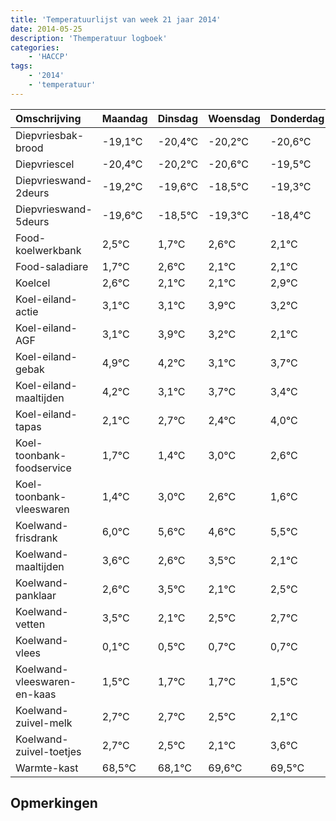```yaml
---
title: 'Temperatuurlijst van week 21 jaar 2014'
date: 2014-05-25
description: 'Themperatuur logboek'
categories:
    - 'HACCP'
tags:
    - '2014'
    - 'temperatuur'
---
```

|Omschrijving|Maandag|Dinsdag|Woensdag|Donderdag|Vrijdag|Zaterdag|Zondag|
|:---|:---|:---|:---|:---|:---|:---|:---|
|Diepvriesbak-brood|-19,1°C|-20,4°C|-20,2°C|-20,6°C|-19,5°C|-20,3°C|-19,4°C|
|Diepvriescel|-20,4°C|-20,2°C|-20,6°C|-19,5°C|-20,3°C|-19,4°C|-19,9°C|
|Diepvrieswand-2deurs|-19,2°C|-19,6°C|-18,5°C|-19,3°C|-18,4°C|-18,9°C|-18,9°C|
|Diepvrieswand-5deurs|-19,6°C|-18,5°C|-19,3°C|-18,4°C|-18,9°C|-18,9°C|-18,1°C|
|Food-koelwerkbank|2,5°C|1,7°C|2,6°C|2,1°C|2,1°C|2,9°C|2,2°C|
|Food-saladiare|1,7°C|2,6°C|2,1°C|2,1°C|2,9°C|2,2°C|1,1°C|
|Koelcel|2,6°C|2,1°C|2,1°C|2,9°C|2,2°C|1,1°C|1,7°C|
|Koel-eiland-actie|3,1°C|3,1°C|3,9°C|3,2°C|2,1°C|2,7°C|2,4°C|
|Koel-eiland-AGF|3,1°C|3,9°C|3,2°C|2,1°C|2,7°C|2,4°C|4,0°C|
|Koel-eiland-gebak|4,9°C|4,2°C|3,1°C|3,7°C|3,4°C|5,0°C|4,6°C|
|Koel-eiland-maaltijden|4,2°C|3,1°C|3,7°C|3,4°C|5,0°C|4,6°C|3,6°C|
|Koel-eiland-tapas|2,1°C|2,7°C|2,4°C|4,0°C|3,6°C|2,6°C|3,5°C|
|Koel-toonbank-foodservice|1,7°C|1,4°C|3,0°C|2,6°C|1,6°C|2,5°C|1,1°C|
|Koel-toonbank-vleeswaren|1,4°C|3,0°C|2,6°C|1,6°C|2,5°C|1,1°C|1,5°C|
|Koelwand-frisdrank|6,0°C|5,6°C|4,6°C|5,5°C|4,1°C|4,5°C|4,7°C|
|Koelwand-maaltijden|3,6°C|2,6°C|3,5°C|2,1°C|2,5°C|2,7°C|2,7°C|
|Koelwand-panklaar|2,6°C|3,5°C|2,1°C|2,5°C|2,7°C|2,7°C|2,5°C|
|Koelwand-vetten|3,5°C|2,1°C|2,5°C|2,7°C|2,7°C|2,5°C|2,1°C|
|Koelwand-vlees|0,1°C|0,5°C|0,7°C|0,7°C|0,5°C|0,1°C|1,6°C|
|Koelwand-vleeswaren-en-kaas|1,5°C|1,7°C|1,7°C|1,5°C|1,1°C|2,6°C|2,5°C|
|Koelwand-zuivel-melk|2,7°C|2,7°C|2,5°C|2,1°C|3,6°C|3,5°C|2,6°C|
|Koelwand-zuivel-toetjes|2,7°C|2,5°C|2,1°C|3,6°C|3,5°C|2,6°C|3,6°C|
|Warmte-kast|68,5°C|68,1°C|69,6°C|69,5°C|68,6°C|69,6°C|68,3°C|

## Opmerkingen


